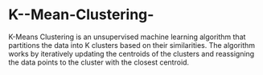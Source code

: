 # K--Mean-Clustering-
K-Means Clustering is an unsupervised machine learning algorithm that partitions the data into K clusters based on their similarities. The algorithm works by iteratively updating the centroids of the clusters and reassigning the data points to the cluster with the closest centroid.
